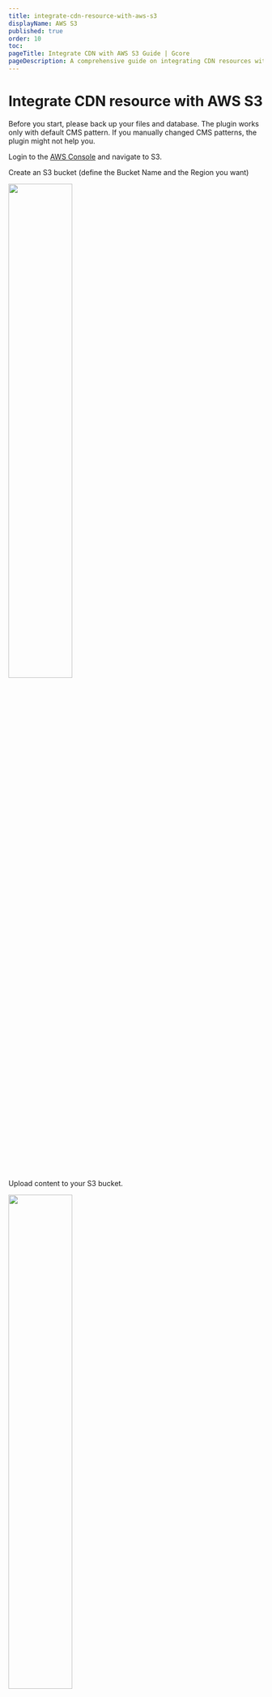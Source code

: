 ```yaml
---
title: integrate-cdn-resource-with-aws-s3
displayName: AWS S3
published: true
order: 10
toc:
pageTitle: Integrate CDN with AWS S3 Guide | Gcore
pageDescription: A comprehensive guide on integrating CDN resources with AWS S3 to enhance your site's speed and user experience.
---
```

# Integrate CDN resource with AWS S3

Before you start, please back up your files and database. The plugin works only with default CMS pattern. If you manually changed CMS patterns, the plugin might not help you.

Login to the <a href="https://console.aws.amazon.com/" target="_blank">AWS Console</a> and navigate to S3.

Create an S3 bucket (define the Bucket Name and the Region you want)

<img src="https://assets.gcore.pro/docs/cdn/getting-started/integrate-cdn-with-cms/integrate-cdn-resource-with-aws-s3/create-s3.png" alt="" width="50%">

Upload content to your S3 bucket.

<media-gallery>
<img src="https://assets.gcore.pro/docs/cdn/getting-started/integrate-cdn-with-cms/integrate-cdn-resource-with-aws-s3/upload-content-s33.png" alt="" width="50%">
<img src="https://assets.gcore.pro/docs/cdn/getting-started/integrate-cdn-with-cms/integrate-cdn-resource-with-aws-s3/upload-content-s3-2-1024x546.png" alt="" width="80%">
<img src="https://assets.gcore.pro/docs/cdn/getting-started/integrate-cdn-with-cms/integrate-cdn-resource-with-aws-s3/upload-complete.png" alt="" width="50%">
</media-gallery>

Enable Website Hosting and define the Index Document (does not need to exist e.g., index.html) for your S3 bucket under Properties > Static Website Hosting.

<img src="https://assets.gcore.pro/docs/cdn/getting-started/integrate-cdn-with-cms/integrate-cdn-resource-with-aws-s3/s3-enable-hosting1.png" alt="">

Use the following example to set a Bucket Policy (replace "example-bucket" with your S3 bucket name):

```
{

 "Version":"2012-10-17",  
 "Statement":[{  
   "Sid":"PublicReadGetObject",  
       "Effect":"Allow",  
     "Principal": "*",  
     "Action":["s3:GetObject"],  
     "Resource":["arn:aws:s3:::example-bucket/*"  
     ]  
   }  
 ]  
}  
```  

Add the bucket policy in the Permissions drop-down menu.

<media-gallery>
<img src="https://assets.gcore.pro/docs/cdn/getting-started/integrate-cdn-with-cms/integrate-cdn-resource-with-aws-s3/add-s3-bucket-policy.png" alt="">
<img src="https://assets.gcore.pro/docs/cdn/getting-started/integrate-cdn-with-cms/integrate-cdn-resource-with-aws-s3/s3-bucket-policy-example.png" alt="">
</media-gallery>

Check accessibility of the file at the URL link in the browser. For example, the link for the file from this guide is bucket.s3-website.eu-central-1.amazonaws.com/logo.png

<img src="https://assets.gcore.pro/docs/cdn/getting-started/integrate-cdn-with-cms/integrate-cdn-resource-with-aws-s3/s3-endpoint-url.png" alt="" width="80%">

Log in your Gcore <a href="https://accounts.gcore.com/reports/dashboard" target="_blank">Control panel</a> and <a href="https://gcore.com/docs/cdn/getting-started/create-a-cdn-resource/create-a-cdn-resource-for-only-static-files" target="_blank">create a CDN resource</a>. Use S3 Endpoint as an origin source. For example, bucket.s3-website.eu-central-1.amazonaws.com

As soon as you create a Resource check accessibility of the content through the CDN by opening the URL link in the browser. For example, CNAME: awss3.site.com/logo.png. Ensure that your <a href="https://gcore.com/docs/cdn/cdn-resource-options/general/create-and-set-a-custom-domain-for-the-content-delivery-via-cdn" target="_blank">CNAME record has been configured</a> properly before using it for integration.

Integration has been completed! We highly recommend you to check the HTML code of your web page to ensure that URLs have been rewritten properly from your original ones to CNAME from the control panel.

To do that press **F12** or open Developers Tools in your browser, choose the Network tab and refresh the page. All static files should have your CNAME in URLs.